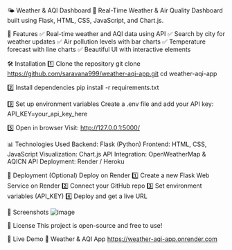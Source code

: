 🌤️ Weather & AQI Dashboard
🚀 Real-Time Weather & Air Quality Dashboard built using Flask, HTML, CSS, JavaScript, and Chart.js.



📌 Features
✅ Real-time weather and AQI data using API
✅ Search by city for weather updates
✅ Air pollution levels with bar charts
✅ Temperature forecast with line charts
✅ Beautiful UI with interactive elements



🛠️ Installation
1️⃣ Clone the repository
git clone https://github.com/saravana999/weather-aqi-app.git
cd weather-aqi-app


2️⃣ Install dependencies
pip install -r requirements.txt


3️⃣ Set up environment variables
Create a .env file and add your API key:
API_KEY=your_api_key_here


5️⃣ Open in browser
Visit: http://127.0.0.1:5000/


📊 Technologies Used
Backend: Flask (Python)
Frontend: HTML, CSS, JavaScript
Visualization: Chart.js
API Integration: OpenWeatherMap & AQICN API
Deployment: Render / Heroku


🚀 Deployment (Optional)
Deploy on Render
1️⃣ Create a new Flask Web Service on Render
2️⃣ Connect your GitHub repo
3️⃣ Set environment variables (API_KEY)
4️⃣ Deploy and get a live URL


📸 Screenshots
![image](https://github.com/user-attachments/assets/db10ae22-3217-4591-982b-cdbd37fd565e)


📝 License
This project is open-source and free to use!


📌 Live Demo
🔗 Weather & AQI App https://weather-aqi-app.onrender.com
